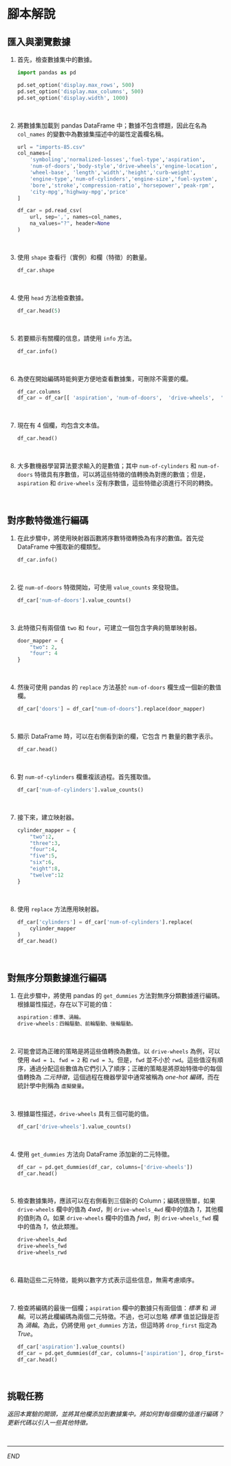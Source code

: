 # 腳本解說

## 匯入與瀏覽數據

1. 首先，檢查數據集中的數據。

    ```python
    import pandas as pd

    pd.set_option('display.max_rows', 500)
    pd.set_option('display.max_columns', 500)
    pd.set_option('display.width', 1000)
    ```

<br>

2. 將數據集加載到 pandas DataFrame 中；數據不包含標題，因此在名為 `col_names` 的變數中為數據集描述中的屬性定義欄名稱。

    ```python
    url = "imports-85.csv"
    col_names=[
        'symboling','normalized-losses','fuel-type','aspiration',
        'num-of-doors','body-style','drive-wheels','engine-location',
        'wheel-base', 'length','width','height','curb-weight',
        'engine-type','num-of-cylinders','engine-size','fuel-system',
        'bore','stroke','compression-ratio','horsepower','peak-rpm',
        'city-mpg','highway-mpg','price'
    ]

    df_car = pd.read_csv(
        url, sep=',', names=col_names,
        na_values="?", header=None
    )
    ```

<br>

3. 使用 `shape` 查看行（實例）和欄（特徵）的數量。

    ```python
    df_car.shape
    ```

<br>

4. 使用 `head` 方法檢查數據。

    ```python
    df_car.head(5)
    ```

<br>

5. 若要顯示有關欄的信息，請使用 `info` 方法。

    ```python
    df_car.info()
    ```

<br>

6. 為使在開始編碼時能夠更方便地查看數據集，可刪除不需要的欄。

    ```python
    df_car.columns
    df_car = df_car[[ 'aspiration', 'num-of-doors',  'drive-wheels',  'num-of-cylinders']].copy()
    ```

<br>

7. 現在有 4 個欄，均包含文本值。

    ```python
    df_car.head()
    ```

<br>

8. 大多數機器學習算法要求輸入的是數值；其中 `num-of-cylinders` 和 `num-of-doors` 特徵具有序數值，可以將這些特徵的值轉換為對應的數值；但是，`aspiration` 和 `drive-wheels` 沒有序數值，這些特徵必須進行不同的轉換。

<br>

## 對序數特徵進行編碼

1. 在此步驟中，將使用映射器函數將序數特徵轉換為有序的數值。首先從 DataFrame 中獲取新的欄類型。

    ```python
    df_car.info()
    ```

<br>

2. 從 `num-of-doors` 特徵開始，可使用 `value_counts` 來發現值。

    ```python
    df_car['num-of-doors'].value_counts()
    ```

<br>

3. 此特徵只有兩個值 `two` 和 `four`，可建立一個包含字典的簡單映射器。

    ```python
    door_mapper = {
        "two": 2,
        "four": 4
    }
    ```

<br>

4. 然後可使用 pandas 的 `replace` 方法基於 `num-of-doors` 欄生成一個新的數值欄。

    ```python
    df_car['doors'] = df_car["num-of-doors"].replace(door_mapper)
    ```

<br>

5. 顯示 DataFrame 時，可以在右側看到新的欄，它包含 `門` 數量的數字表示。

    ```python
    df_car.head()
    ```

<br>

6. 對 `num-of-cylinders` 欄重複該過程。首先獲取值。

    ```python
    df_car['num-of-cylinders'].value_counts()
    ```

<br>

7. 接下來，建立映射器。

    ```python
    cylinder_mapper = {
        "two":2,
        "three":3,
        "four":4,
        "five":5,
        "six":6,
        "eight":8,
        "twelve":12
    }
    ```

<br>

8. 使用 `replace` 方法應用映射器。

    ```python
    df_car['cylinders'] = df_car['num-of-cylinders'].replace(
        cylinder_mapper
    )
    df_car.head()
    ```

<br>

## 對無序分類數據進行編碼

1. 在此步驟中，將使用 pandas 的 `get_dummies` 方法對無序分類數據進行編碼。根據屬性描述，存在以下可能的值：

    ```bash
    aspiration：標準、渦輪。
    drive-wheels：四輪驅動、前輪驅動、後輪驅動。
    ```

<br>

2. 可能會認為正確的策略是將這些值轉換為數值。以 `drive-wheels` 為例，可以使用 `4wd = 1`、`fwd = 2` 和 `rwd = 3`。但是，`fwd` 並不小於 `rwd`。這些值沒有順序，通過分配這些數值為它們引入了順序；正確的策略是將原始特徵中的每個值轉換為 _二元特徵_，這個過程在機器學習中通常被稱為 _one-hot 編碼_，而在統計學中則稱為 `虛擬變量`。

<br>

3. 根據屬性描述，`drive-wheels` 具有三個可能的值。

    ```python
    df_car['drive-wheels'].value_counts()
    ```

<br>

4. 使用 `get_dummies` 方法向 DataFrame 添加新的二元特徵。

    ```python
    df_car = pd.get_dummies(df_car, columns=['drive-wheels'])
    df_car.head()
    ```

<br>

5. 檢查數據集時，應該可以在右側看到三個新的 Column；編碼很簡單，如果 `drive-wheels` 欄中的值為 *4wd*，則 `drive-wheels_4wd` 欄中的值為 *1*，其他欄的值則為 *0*。如果 `drive-wheels` 欄中的值為 *fwd*，則 `drive-wheels_fwd` 欄中的值為 *1*，依此類推。

    ```bash
    drive-wheels_4wd
    drive-wheels_fwd
    drive-wheels_rwd
    ```

<br>

6. 藉助這些二元特徵，能夠以數字方式表示這些信息，無需考慮順序。

<br>

7. 檢查將編碼的最後一個欄；`aspiration` 欄中的數據只有兩個值：*標準* 和 *渦輪*。可以將此欄編碼為兩個二元特徵。不過，也可以忽略 *標準* 值並記錄是否為 *渦輪*。為此，仍將使用 `get_dummies` 方法，但這時將 `drop_first` 指定為 *True*。

    ```python
    df_car['aspiration'].value_counts()
    df_car = pd.get_dummies(df_car, columns=['aspiration'], drop_first=True)
    df_car.head()
    ```

<br>

## 挑戰任務

_返回本實驗的開頭，並將其他欄添加到數據集中。將如何對每個欄的值進行編碼？ 更新代碼以引入一些其他特徵。_

<br>

___

_END_